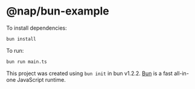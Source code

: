 # @nap/bun-example

To install dependencies:

```bash
bun install
```

To run:

```bash
bun run main.ts
```

This project was created using `bun init` in bun v1.2.2. [Bun](https://bun.sh) is a fast all-in-one JavaScript runtime.
